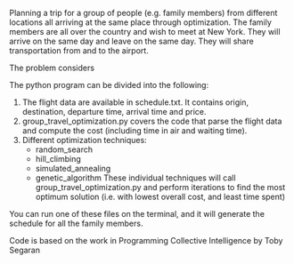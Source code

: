 Planning a trip for a group of people (e.g. family members) from different locations all arriving at the same place through optimization. The family members are all over the country and wish to meet at New York. They will arrive on the same day and leave on the same day. They will share transportation from and to the airport. 

The problem considers

The python program can be divided into the following:
1) The flight data are available in schedule.txt. It contains origin, destination, departure time, arrival time and price.
2) group_travel_optimization.py covers the code that parse the flight data and compute the cost (including time in air and waiting time).
3) Different optimization techniques:
	- random_search
	- hill_climbing
	- simulated_annealing
	- genetic_algorithm
These individual techniques will call group_travel_optimization.py and perform iterations to find the most optimum solution (i.e. with lowest overall cost, and least time spent)

You can run one of these files on the terminal, and it will generate the schedule for all the family members.



Code is based on the work in Programming Collective Intelligence by Toby Segaran